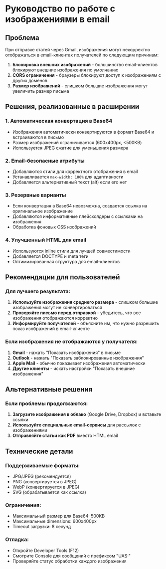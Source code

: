 # Руководство по работе с изображениями в email

## Проблема
При отправке статей через Gmail, изображения могут некорректно отображаться в email-клиентах получателей по следующим причинам:

1. **Блокировка внешних изображений** - большинство email-клиентов блокируют внешние изображения по умолчанию
2. **CORS ограничения** - браузеры блокируют доступ к изображениям с других доменов
3. **Размер изображений** - слишком большие изображения могут увеличить размер письма

## Решения, реализованные в расширении

### 1. Автоматическая конвертация в Base64
- Изображения автоматически конвертируются в формат Base64 и встраиваются в письмо
- Размер изображений ограничивается (600x400px, <500KB)
- Используется JPEG сжатие для уменьшения размера

### 2. Email-безопасные атрибуты
- Добавляются стили для корректного отображения в email
- Устанавливается `max-width: 100%` для адаптивности
- Добавляется альтернативный текст (alt) если его нет

### 3. Резервные варианты
- Если конвертация в Base64 невозможна, создается ссылка на оригинальное изображение
- Добавляются информативные плейсхолдеры с ссылками на изображения
- Обработка фоновых CSS изображений

### 4. Улучшенный HTML для email
- Используются inline стили для лучшей совместимости
- Добавляется DOCTYPE и meta теги
- Оптимизированная структура для email-клиентов

## Рекомендации для пользователей

### Для лучшего результата:
1. **Используйте изображения среднего размера** - слишком большие изображения могут не конвертироваться
2. **Проверяйте письмо перед отправкой** - убедитесь, что все изображения отображаются корректно
3. **Информируйте получателей** - объясните им, что нужно разрешить показ изображений в email-клиенте

### Если изображения не отображаются у получателя:
1. **Gmail** - нажать "Показать изображения" в письме
2. **Outlook** - нажать "Показать заблокированные изображения"
3. **Apple Mail** - обычно показывает изображения автоматически
4. **Другие клиенты** - искать настройки "Показать внешние изображения"

## Альтернативные решения

### Если проблемы продолжаются:
1. **Загрузите изображения в облако** (Google Drive, Dropbox) и вставьте ссылки
2. **Используйте специальные email-сервисы** для рассылок с изображениями
3. **Отправляйте статьи как PDF** вместо HTML email

## Технические детали

### Поддерживаемые форматы:
- JPG/JPEG (рекомендуется)
- PNG (конвертируется в JPEG)
- WebP (конвертируется в JPEG)
- SVG (обрабатывается как ссылка)

### Ограничения:
- Максимальный размер для Base64: 500KB
- Максимальные dimensions: 600x400px
- Timeout загрузки: 8 секунд

### Отладка:
- Откройте Developer Tools (F12)
- Смотрите Console для сообщений с префиксом "UAS:"
- Проверяйте статус обработки каждого изображения
